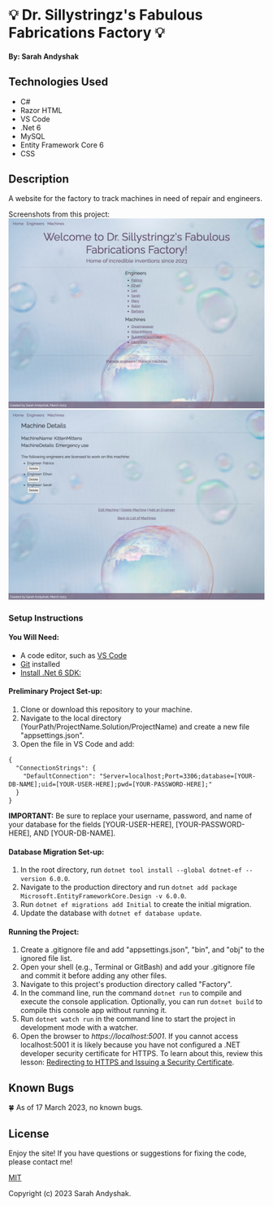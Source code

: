 # 💡 Dr. Sillystringz's Fabulous Fabrications Factory 💡

#### By: Sarah Andyshak

## Technologies Used

* C#
* Razor HTML
* VS Code
* .Net 6
* MySQL
* Entity Framework Core 6
* CSS

## Description
A website for the factory to track machines in need of repair and engineers.

Screenshots from this project:
![splash page](factorySplash.png)
![machine details page](machineDetails.png)

### Setup Instructions

#### You Will Need: 

* A code editor, such as [VS Code](https://code.visualstudio.com/)
* [Git](https://github.com/) installed
* [Install .Net 6 SDK:](https://www.learnhowtoprogram.com/c-and-net/getting-started-with-c/installing-c-and-net)

#### Preliminary Project Set-up:
1. Clone or download this repository to your machine.
2. Navigate to the local directory (YourPath/ProjectName.Solution/ProjectName) and create a new file "appsettings.json".
3. Open the file in VS Code and add:
  ```
  {
    "ConnectionStrings": {
      "DefaultConnection": "Server=localhost;Port=3306;database=[YOUR-DB-NAME];uid=[YOUR-USER-HERE];pwd=[YOUR-PASSWORD-HERE];"
    }
  }
  ```

**IMPORTANT:** Be sure to replace your username, password, and name of your database for the fields [YOUR-USER-HERE], [YOUR-PASSWORD-HERE], AND [YOUR-DB-NAME].

#### Database Migration Set-up:
1. In the root directory, run `dotnet tool install --global dotnet-ef --version 6.0.0`.
2. Navigate to the production directory and run `dotnet add package Microsoft.EntityFrameworkCore.Design -v 6.0.0`.
3. Run `dotnet ef migrations add Initial` to create the initial migration.
4. Update the database with `dotnet ef database update`.

#### Running the Project:
1. Create a .gitignore file and add "appsettings.json", "bin", and "obj" to the ignored file list.  
2. Open your shell (e.g., Terminal or GitBash) and add your .gitignore file and commit it before adding any other files. 
3. Navigate to this project's production directory called "Factory". 
4. In the command line, run the command `dotnet run` to compile and execute the console application. Optionally, you can run `dotnet build` to compile this console app without running it.
5. Run `dotnet watch run` in the command line to start the project in development mode with a watcher.
6. Open the browser to _https://localhost:5001_. If you cannot access localhost:5001 it is likely because you have not configured a .NET developer security certificate for HTTPS. To learn about this, review this lesson: [Redirecting to HTTPS and Issuing a Security Certificate](https://www.learnhowtoprogram.com/c-and-net/basic-web-applications/redirecting-to-https-and-issuing-a-security-certificate).

## Known Bugs

🍀 As of 17 March 2023, no known bugs. 

## License
Enjoy the site! If you have questions or suggestions for fixing the code, please contact me!

[MIT](https://github.com/git/git-scm.com/blob/main/MIT-LICENSE.txt)

Copyright (c) 2023 Sarah Andyshak.